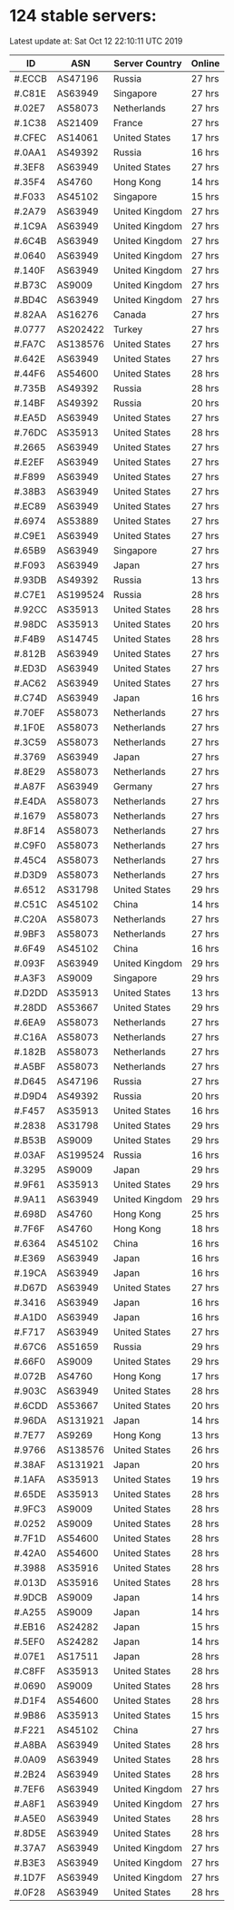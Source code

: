 # 124 stable servers:

Latest update at: Sat Oct 12 22:10:11 UTC 2019

| ID | ASN | Server Country | Online |
| -- | --- | -------------- | ------ |
| #.ECCB | AS47196 | Russia | 27 hrs |
| #.C81E | AS63949 | Singapore | 27 hrs |
| #.02E7 | AS58073 | Netherlands | 27 hrs |
| #.1C38 | AS21409 | France | 27 hrs |
| #.CFEC | AS14061 | United States | 17 hrs |
| #.0AA1 | AS49392 | Russia | 16 hrs |
| #.3EF8 | AS63949 | United States | 27 hrs |
| #.35F4 | AS4760 | Hong Kong | 14 hrs |
| #.F033 | AS45102 | Singapore | 15 hrs |
| #.2A79 | AS63949 | United Kingdom | 27 hrs |
| #.1C9A | AS63949 | United Kingdom | 27 hrs |
| #.6C4B | AS63949 | United Kingdom | 27 hrs |
| #.0640 | AS63949 | United Kingdom | 27 hrs |
| #.140F | AS63949 | United Kingdom | 27 hrs |
| #.B73C | AS9009 | United Kingdom | 27 hrs |
| #.BD4C | AS63949 | United Kingdom | 27 hrs |
| #.82AA | AS16276 | Canada | 27 hrs |
| #.0777 | AS202422 | Turkey | 27 hrs |
| #.FA7C | AS138576 | United States | 27 hrs |
| #.642E | AS63949 | United States | 27 hrs |
| #.44F6 | AS54600 | United States | 28 hrs |
| #.735B | AS49392 | Russia | 28 hrs |
| #.14BF | AS49392 | Russia | 20 hrs |
| #.EA5D | AS63949 | United States | 27 hrs |
| #.76DC | AS35913 | United States | 28 hrs |
| #.2665 | AS63949 | United States | 27 hrs |
| #.E2EF | AS63949 | United States | 27 hrs |
| #.F899 | AS63949 | United States | 27 hrs |
| #.38B3 | AS63949 | United States | 27 hrs |
| #.EC89 | AS63949 | United States | 27 hrs |
| #.6974 | AS53889 | United States | 27 hrs |
| #.C9E1 | AS63949 | United States | 27 hrs |
| #.65B9 | AS63949 | Singapore | 27 hrs |
| #.F093 | AS63949 | Japan | 27 hrs |
| #.93DB | AS49392 | Russia | 13 hrs |
| #.C7E1 | AS199524 | Russia | 28 hrs |
| #.92CC | AS35913 | United States | 28 hrs |
| #.98DC | AS35913 | United States | 20 hrs |
| #.F4B9 | AS14745 | United States | 28 hrs |
| #.812B | AS63949 | United States | 27 hrs |
| #.ED3D | AS63949 | United States | 27 hrs |
| #.AC62 | AS63949 | United States | 27 hrs |
| #.C74D | AS63949 | Japan | 16 hrs |
| #.70EF | AS58073 | Netherlands | 27 hrs |
| #.1F0E | AS58073 | Netherlands | 27 hrs |
| #.3C59 | AS58073 | Netherlands | 27 hrs |
| #.3769 | AS63949 | Japan | 27 hrs |
| #.8E29 | AS58073 | Netherlands | 27 hrs |
| #.A87F | AS63949 | Germany | 27 hrs |
| #.E4DA | AS58073 | Netherlands | 27 hrs |
| #.1679 | AS58073 | Netherlands | 27 hrs |
| #.8F14 | AS58073 | Netherlands | 27 hrs |
| #.C9F0 | AS58073 | Netherlands | 27 hrs |
| #.45C4 | AS58073 | Netherlands | 27 hrs |
| #.D3D9 | AS58073 | Netherlands | 27 hrs |
| #.6512 | AS31798 | United States | 29 hrs |
| #.C51C | AS45102 | China | 14 hrs |
| #.C20A | AS58073 | Netherlands | 27 hrs |
| #.9BF3 | AS58073 | Netherlands | 27 hrs |
| #.6F49 | AS45102 | China | 16 hrs |
| #.093F | AS63949 | United Kingdom | 29 hrs |
| #.A3F3 | AS9009 | Singapore | 29 hrs |
| #.D2DD | AS35913 | United States | 13 hrs |
| #.28DD | AS53667 | United States | 29 hrs |
| #.6EA9 | AS58073 | Netherlands | 27 hrs |
| #.C16A | AS58073 | Netherlands | 27 hrs |
| #.182B | AS58073 | Netherlands | 27 hrs |
| #.A5BF | AS58073 | Netherlands | 27 hrs |
| #.D645 | AS47196 | Russia | 27 hrs |
| #.D9D4 | AS49392 | Russia | 20 hrs |
| #.F457 | AS35913 | United States | 16 hrs |
| #.2838 | AS31798 | United States | 29 hrs |
| #.B53B | AS9009 | United States | 29 hrs |
| #.03AF | AS199524 | Russia | 16 hrs |
| #.3295 | AS9009 | Japan | 29 hrs |
| #.9F61 | AS35913 | United States | 29 hrs |
| #.9A11 | AS63949 | United Kingdom | 29 hrs |
| #.698D | AS4760 | Hong Kong | 25 hrs |
| #.7F6F | AS4760 | Hong Kong | 18 hrs |
| #.6364 | AS45102 | China | 16 hrs |
| #.E369 | AS63949 | Japan | 16 hrs |
| #.19CA | AS63949 | Japan | 16 hrs |
| #.D67D | AS63949 | United States | 27 hrs |
| #.3416 | AS63949 | Japan | 16 hrs |
| #.A1D0 | AS63949 | Japan | 16 hrs |
| #.F717 | AS63949 | United States | 27 hrs |
| #.67C6 | AS51659 | Russia | 29 hrs |
| #.66F0 | AS9009 | United States | 29 hrs |
| #.072B | AS4760 | Hong Kong | 17 hrs |
| #.903C | AS63949 | United States | 28 hrs |
| #.6CDD | AS53667 | United States | 20 hrs |
| #.96DA | AS131921 | Japan | 14 hrs |
| #.7E77 | AS9269 | Hong Kong | 13 hrs |
| #.9766 | AS138576 | United States | 26 hrs |
| #.38AF | AS131921 | Japan | 20 hrs |
| #.1AFA | AS35913 | United States | 19 hrs |
| #.65DE | AS35913 | United States | 28 hrs |
| #.9FC3 | AS9009 | United States | 28 hrs |
| #.0252 | AS9009 | United States | 28 hrs |
| #.7F1D | AS54600 | United States | 28 hrs |
| #.42A0 | AS54600 | United States | 28 hrs |
| #.3988 | AS35916 | United States | 28 hrs |
| #.013D | AS35916 | United States | 28 hrs |
| #.9DCB | AS9009 | Japan | 14 hrs |
| #.A255 | AS9009 | Japan | 14 hrs |
| #.EB16 | AS24282 | Japan | 15 hrs |
| #.5EF0 | AS24282 | Japan | 14 hrs |
| #.07E1 | AS17511 | Japan | 28 hrs |
| #.C8FF | AS35913 | United States | 28 hrs |
| #.0690 | AS9009 | United States | 28 hrs |
| #.D1F4 | AS54600 | United States | 28 hrs |
| #.9B86 | AS35913 | United States | 15 hrs |
| #.F221 | AS45102 | China | 27 hrs |
| #.A8BA | AS63949 | United States | 28 hrs |
| #.0A09 | AS63949 | United States | 28 hrs |
| #.2B24 | AS63949 | United States | 28 hrs |
| #.7EF6 | AS63949 | United Kingdom | 27 hrs |
| #.A8F1 | AS63949 | United Kingdom | 27 hrs |
| #.A5E0 | AS63949 | United States | 28 hrs |
| #.8D5E | AS63949 | United States | 28 hrs |
| #.37A7 | AS63949 | United Kingdom | 27 hrs |
| #.B3E3 | AS63949 | United Kingdom | 27 hrs |
| #.1D7F | AS63949 | United Kingdom | 27 hrs |
| #.0F28 | AS63949 | United States | 28 hrs |

